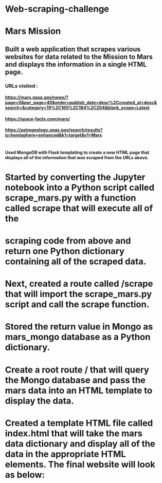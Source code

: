 #                                                                    Web-scraping-challenge
# Mars Mission 
## Built a web application that scrapes various websites for data related to the Mission to Mars and displays the information in a single HTML page.

### URLs visited :
#### https://mars.nasa.gov/news/?page=0&per_page=40&order=publish_date+desc%2Ccreated_at+desc&search=&category=19%2C165%2C184%2C204&blank_scope=Latest
####               https://space-facts.com/mars/
####               https://astrogeology.usgs.gov/search/results?q=hemisphere+enhanced&k1=target&v1=Mars
#
#### Used MongoDB with Flask templating to create a new HTML page that displays all of the information that was scraped from the URLs above.

# Started by converting the Jupyter notebook into a Python script called scrape_mars.py with a function called scrape that will execute all of the  
# scraping code from above and return one Python dictionary containing all of the scraped data.

# Next, created a route called /scrape that will import the scrape_mars.py script and call the scrape function.

# Stored the return value in Mongo as mars_mongo database as a Python dictionary.
# Create a root route / that will query the Mongo database and pass the mars data into an HTML template to display the data.

# Created a template HTML file called index.html that will take the mars data dictionary and display all of the data in the appropriate HTML elements. The final website will look as below:

